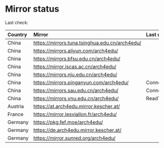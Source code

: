<script src="./time.js"></script>
# Mirror status
Last check: <script type="text/javascript">localize(1674983834.3111525);</script>

|Country|Mirror|Last update|
|:------|:-----|:----------|
|China|https://mirrors.tuna.tsinghua.edu.cn/arch4edu/|<script type="text/javascript">localize(1674931386);</script>|
|China|https://mirrors.aliyun.com/arch4edu/|<script type="text/javascript">localize(1674931386);</script>|
|China|https://mirrors.bfsu.edu.cn/arch4edu/|<script type="text/javascript">localize(1674931386);</script>|
|China|https://mirror.iscas.ac.cn/arch4edu/|<script type="text/javascript">localize(1674974015);</script>|
|China|https://mirrors.nju.edu.cn/arch4edu/|<script type="text/javascript">localize(1674628514);</script>|
|China|https://mirrors.pinganyun.com/arch4edu/|ConnectionError|
|China|https://mirrors.sau.edu.cn/arch4edu/|ConnectionError|
|China|https://mirrors.ynu.edu.cn/arch4edu/|ReadTimeout|
|Austria|https://at.arch4edu.mirror.kescher.at/|<script type="text/javascript">localize(1674931386);</script>|
|France|https://mirror.lesviallon.fr/arch4edu/|<script type="text/javascript">localize(1674153500);</script>|
|Germany|https://pkg.fef.moe/arch4edu/|<script type="text/javascript">localize(1674931386);</script>|
|Germany|https://de.arch4edu.mirror.kescher.at/|<script type="text/javascript">localize(1674931386);</script>|
|Germany|https://mirror.sunred.org/arch4edu/|<script type="text/javascript">localize(1674931386);</script>|

<script src="./tablefilter/tablefilter.js"></script>
<script src="./table.js"></script>